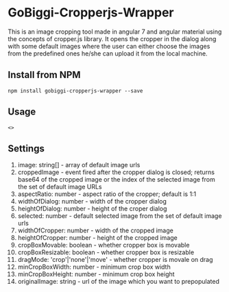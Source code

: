 # GoBiggi-Cropperjs-Wrapper

This is an image cropping tool made in angular 7 and angular material using the concepts of cropper.js library. It opens the cropper in the dialog along with some default images where the user can either choose the images from the predefined ones he/she can upload it from the local machine.

## Install from NPM

``` npm install gobiggi-cropperjs-wrapper --save ```

## Usage

```<>```

## Settings

1. image: string[] - array of default image urls
2. croppedImage - event fired after the cropper dialog is closed; returns base64 of the cropped image or the index of the selected image from the set of default image URLs
3. aspectRatio: number - aspect ratio of the cropper; default is 1:1
4. widthOfDialog: number - width of the cropper dialog 
5. heightOfDialog: number - height of the croper dialog
6. selected: number - default selected image from the set of default image urls
7. widthOfCropper: number - width of the cropped image
8. heightOfCropper: number - height of the cropped image
9. cropBoxMovable: boolean - whether cropper box is movable
10. cropBoxResizable: boolean - whether cropper box is resizable
11. dragMode: 'crop'|'none'|'move' - whether cropper is movale on drag
12. minCropBoxWidth: number - minimum crop box width
13. minCropBoxHeight: number - minimum crop box height
14. originalImage: string - url of the image which you want to prepopulated